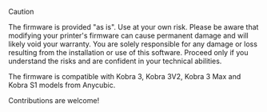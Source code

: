 > [!Caution]
> The firmware is provided "as is". Use at your own risk.
Please be aware that modifying your printer's firmware can cause permanent damage and will likely void your warranty. You are solely responsible for any damage or loss resulting from the installation or use of this software.
Proceed only if you understand the risks and are confident in your technical abilities.

The firmware is compatible with Kobra 3, Kobra 3V2, Kobra 3 Max and Kobra S1 models from Anycubic.

Contributions are welcome!